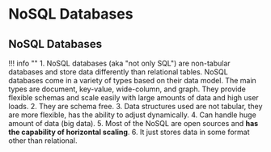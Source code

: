 # NoSQL Databases


## NoSQL Databases

!!! info ""
    1. NoSQL databases (aka "not only SQL") are non-tabular databases and store data differently than relational tables. NoSQL databases come in a variety of types based on their data model. The main types are document, key-value, wide-column, and graph. They provide flexible schemas and scale easily with large amounts of data and high user loads.
    2. They are schema free.
    3. Data structures used are not tabular, they are more flexible, has the ability to adjust dynamically.
    4. Can handle huge amount of data (big data).
    5. Most of the NoSQL are open sources and **has the capability of horizontal scaling**.
    6. It just stores data in some format other than relational.